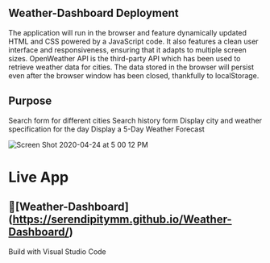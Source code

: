 

## Weather-Dashboard Deployment 
The application will run in the browser and feature dynamically updated HTML and CSS powered by a JavaScript code. It also features a clean user interface and responsiveness, ensuring that it adapts to multiple screen sizes. OpenWeather API is the third-party API which has been used to retrieve weather data for cities.
The data stored in the browser will persist even after the browser window has been closed, thankfully to localStorage.

## Purpose
Search form for different cities 
Search history form 
Display city and weather specification for the day
Display a 5-Day Weather Forecast 

![Screen Shot 2020-04-24 at 5 00 12 PM](https://user-images.githubusercontent.com/55516592/80264111-3735cd80-8650-11ea-9bdd-29e47769df46.png)

# Live App
## :small_blue_diamond:[Weather-Dashboard] (https://serendipitymm.github.io/Weather-Dashboard/)
Build with Visual Studio Code

